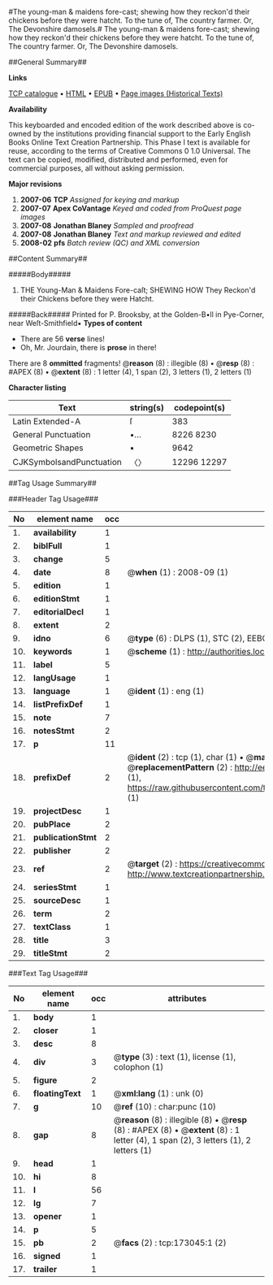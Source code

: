 #The young-man & maidens fore-cast; shewing how they reckon'd their chickens before they were hatcht. To the tune of, The country farmer. Or, The Devonshire damosels.#
The young-man & maidens fore-cast; shewing how they reckon'd their chickens before they were hatcht. To the tune of, The country farmer. Or, The Devonshire damosels.

##General Summary##

**Links**

[TCP catalogue](http://www.ota.ox.ac.uk/tcp/)  • 
[HTML](http://tei.it.ox.ac.uk/tcp/Texts-HTML/free/A97/A97241.html)  • 
[EPUB](http://tei.it.ox.ac.uk/tcp/Texts-EPUB/free/A97/A97241.epub) • 
[Page images (Historical Texts)](https://data.historicaltexts.jisc.ac.uk/view?pubId=eebo-47683590e&pageId=eebo-47683590e-173045-1)

**Availability**

This keyboarded and encoded edition of the
	       work described above is co-owned by the institutions
	       providing financial support to the Early English Books
	       Online Text Creation Partnership. This Phase I text is
	       available for reuse, according to the terms of Creative
	       Commons 0 1.0 Universal. The text can be copied,
	       modified, distributed and performed, even for
	       commercial purposes, all without asking permission.

**Major revisions**

1. __2007-06__ __TCP__ *Assigned for keying and markup*
1. __2007-07__ __Apex CoVantage__ *Keyed and coded from ProQuest page images*
1. __2007-08__ __Jonathan Blaney__ *Sampled and proofread*
1. __2007-08__ __Jonathan Blaney__ *Text and markup reviewed and edited*
1. __2008-02__ __pfs__ *Batch review (QC) and XML conversion*

##Content Summary##

#####Body#####

1. THE Young-Man & Maidens Fore-caſt; SHEWING HOW They Reckon'd their Chickens before they were Hatcht.

#####Back#####
Printed for P. Brooksby, at the Golden-B•ll in Pye-Corner, near Weſt-Smithfield▪
**Types of content**

  * There are 56 **verse** lines!
  * Oh, Mr. Jourdain, there is **prose** in there!

There are 8 **ommitted** fragments! 
 @__reason__ (8) : illegible (8)  •  @__resp__ (8) : #APEX (8)  •  @__extent__ (8) : 1 letter (4), 1 span (2), 3 letters (1), 2 letters (1)

**Character listing**


|Text|string(s)|codepoint(s)|
|---|---|---|
|Latin Extended-A|ſ|383|
|General Punctuation|•…|8226 8230|
|Geometric Shapes|▪|9642|
|CJKSymbolsandPunctuation|〈〉|12296 12297|

##Tag Usage Summary##

###Header Tag Usage###

|No|element name|occ|attributes|
|---|---|---|---|
|1.|__availability__|1||
|2.|__biblFull__|1||
|3.|__change__|5||
|4.|__date__|8| @__when__ (1) : 2008-09 (1)|
|5.|__edition__|1||
|6.|__editionStmt__|1||
|7.|__editorialDecl__|1||
|8.|__extent__|2||
|9.|__idno__|6| @__type__ (6) : DLPS (1), STC (2), EEBO-CITATION (1), OCLC (1), VID (1)|
|10.|__keywords__|1| @__scheme__ (1) : http://authorities.loc.gov/ (1)|
|11.|__label__|5||
|12.|__langUsage__|1||
|13.|__language__|1| @__ident__ (1) : eng (1)|
|14.|__listPrefixDef__|1||
|15.|__note__|7||
|16.|__notesStmt__|2||
|17.|__p__|11||
|18.|__prefixDef__|2| @__ident__ (2) : tcp (1), char (1)  •  @__matchPattern__ (2) : ([0-9\-]+):([0-9IVX]+) (1), (.+) (1)  •  @__replacementPattern__ (2) : http://eebo.chadwyck.com/downloadtiff?vid=$1&page=$2 (1), https://raw.githubusercontent.com/textcreationpartnership/Texts/master/tcpchars.xml#$1 (1)|
|19.|__projectDesc__|1||
|20.|__pubPlace__|2||
|21.|__publicationStmt__|2||
|22.|__publisher__|2||
|23.|__ref__|2| @__target__ (2) : https://creativecommons.org/publicdomain/zero/1.0/ (1), http://www.textcreationpartnership.org/docs/. (1)|
|24.|__seriesStmt__|1||
|25.|__sourceDesc__|1||
|26.|__term__|2||
|27.|__textClass__|1||
|28.|__title__|3||
|29.|__titleStmt__|2||


###Text Tag Usage###

|No|element name|occ|attributes|
|---|---|---|---|
|1.|__body__|1||
|2.|__closer__|1||
|3.|__desc__|8||
|4.|__div__|3| @__type__ (3) : text (1), license (1), colophon (1)|
|5.|__figure__|2||
|6.|__floatingText__|1| @__xml:lang__ (1) : unk (0)|
|7.|__g__|10| @__ref__ (10) : char:punc (10)|
|8.|__gap__|8| @__reason__ (8) : illegible (8)  •  @__resp__ (8) : #APEX (8)  •  @__extent__ (8) : 1 letter (4), 1 span (2), 3 letters (1), 2 letters (1)|
|9.|__head__|1||
|10.|__hi__|8||
|11.|__l__|56||
|12.|__lg__|7||
|13.|__opener__|1||
|14.|__p__|5||
|15.|__pb__|2| @__facs__ (2) : tcp:173045:1 (2)|
|16.|__signed__|1||
|17.|__trailer__|1||
